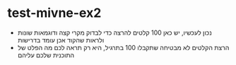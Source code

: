 # test-mivne-ex2
* נכון לעכשיו, יש כאן 100 קלטים להרצה כדי לבדוק מקרי קצה ודוגמאות שונות
  ולראות שהקוד אכן עומד בדרישות
* הרצת הקלטים לא מבטיחה שתקבלו 100 בתרגיל, היא רק תראה לכם מה הפלט של התוכנית שלכם עליהם
